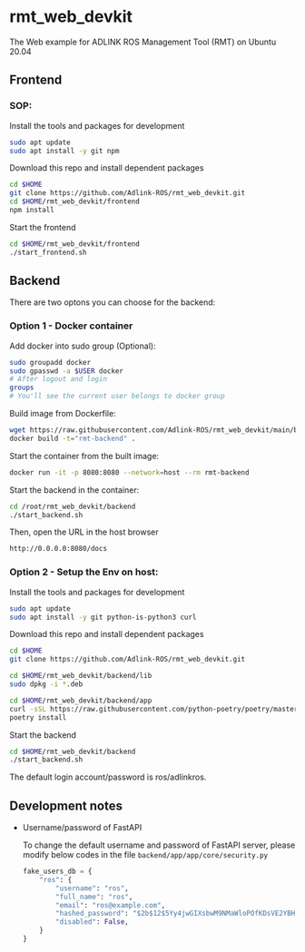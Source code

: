 # rmt_web_devkit

The Web example for ADLINK ROS Management Tool (RMT) on Ubuntu 20.04

## **Frontend**

### SOP:

Install the tools and packages for development

```bash
sudo apt update
sudo apt install -y git npm
```

Download this repo and install dependent packages

```bash
cd $HOME
git clone https://github.com/Adlink-ROS/rmt_web_devkit.git
cd $HOME/rmt_web_devkit/frontend
npm install
```
    
Start the frontend

```bash
cd $HOME/rmt_web_devkit/frontend
./start_frontend.sh
```

## **Backend**

There are two optons you can choose for the backend:

### Option 1 - Docker container

Add docker into sudo group (Optional):

```bash
sudo groupadd docker
sudo gpasswd -a $USER docker
# After logout and login
groups
# You'll see the current user belongs to docker group
```

Build image from Dockerfile:

```bash
wget https://raw.githubusercontent.com/Adlink-ROS/rmt_web_devkit/main/backend/Dockerfile
docker build -t="rmt-backend" . 
```

Start the container from the built image:

```bash
docker run -it -p 8080:8080 --network=host --rm rmt-backend
```

Start the backend in the container:

```bash
cd /root/rmt_web_devkit/backend
./start_backend.sh
```

Then, open the URL in the host browser

```bash
http://0.0.0.0:8080/docs
```

### Option 2 - Setup the Env on host:

Install the tools and packages for development

```bash
sudo apt update
sudo apt install -y git python-is-python3 curl
```

Download this repo and install dependent packages

```bash
cd $HOME
git clone https://github.com/Adlink-ROS/rmt_web_devkit.git

cd $HOME/rmt_web_devkit/backend/lib
sudo dpkg -i *.deb

cd $HOME/rmt_web_devkit/backend/app
curl -sSL https://raw.githubusercontent.com/python-poetry/poetry/master/get-poetry.py | python -
poetry install
```

Start the backend

```bash
cd $HOME/rmt_web_devkit/backend
./start_backend.sh
```

The default login account/password is ros/adlinkros.

## Development notes

- Username/password of FastAPI

    To change the default username and password of FastAPI server, please modify below codes in the file ```backend/app/app/core/security.py```

    ```py
    fake_users_db = {
        "ros": {
            "username": "ros",
            "full_name": "ros",
            "email": "ros@example.com",
            "hashed_password": "$2b$12$5Yy4jwGIXsbwM9NMaWloPOfKDsVE2YBH/Uqjrorl28zRY032BcRDu",
            "disabled": False,
        }
    }
    ```
